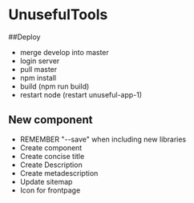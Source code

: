 # UnusefulTools

##Deploy 
* merge develop into master 
* login server 
* pull master 
* npm install
* build (npm run build) 
* restart node (restart unuseful-app-1)

## New component
* REMEMBER "--save" when including new libraries
* Create component
* Create concise title
* Create Description
* Create metadescription
* Update sitemap
* Icon for frontpage
